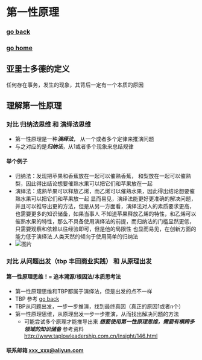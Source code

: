 # 第一性原理
### [go back](/x2q/books/books)      
### [go home](/x2q)    


## 亚里士多德的定义
任何存在事务，发生的现象，其背后一定有一个本质的原因

## 理解第一性原理
### 对比 归纳法思维 和 演绎法思维
+ 第一性原理是一种***演绎法***， 从一个或者多个定律来推演问题
+ 与之对应的是***归纳法***，从1或者多个现象来总结规律
#### 举个例子
+ 归纳法：发现把苹果和香蕉放在一起可以催熟香蕉， 和梨放在一起可以催熟梨，因此得出结论想要催熟水果可以把它们和苹果放在一起
+ 演绎法：成熟苹果可以释放乙烯，而乙烯可以催熟水果，因此得出结论想要催熟水果可以把它们和苹果放一起
显而易见，演绎法能更好更准确的解决问题，并且可以推导出更的方法，但是从另一方面看，演绎法对人的素质要求更高，也需要更多的知识储备，如果当事人
不知道苹果释放乙烯的特性，和乙烯可以催熟水果的特性，那么不具备使用演绎法的前提，而归纳法的门槛显然更低，只需要观察和依赖以往经验即可，但是他的局限性
也显而易见，在创新方面的能力低于演绎法.人类天然的倾向于使用简单的归纳法
+ ![图片](/static/img/kaer.jpeg)
### 对比 从问题出发（tbp 丰田商业实践） 和 从原理出发
#### 第一性原理思维！= 追本溯源/根因法/本质思考法
+ 第一性原理思维和TBP都属于演绎法，但是出发的点不一样
+ TBP 参考 [go back](/x2q/books/tbp)
+ TBP从问题出发，一步一步推演，找到最终真因（真正的原因1或者n个）
+ 第一性原理思维，从原理出发一步一步推演，从而找出解决问题的方法
  + 可能尝试多个原理才能推导出来
***想要使用第一性原理思维，需要有横跨多领域的知识储备***
参考资料 http://www.taplowleadership.com.cn/Insight/146.html
#### 联系邮箱 xxx_xxx@aliyun.com

